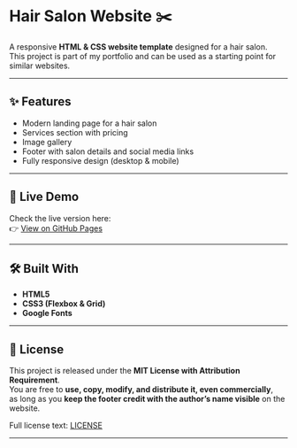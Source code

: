 # Hair Salon Website ✂️

A responsive **HTML & CSS website template** designed for a hair salon.  
This project is part of my portfolio and can be used as a starting point for similar websites.

---

## ✨ Features
- Modern landing page for a hair salon
- Services section with pricing
- Image gallery
- Footer with salon details and social media links
- Fully responsive design (desktop & mobile)

---

## 🚀 Live Demo
Check the live version here:  
👉 [View on GitHub Pages](https://pietechpl.github.io/hair-salon/)

---

## 🛠️ Built With
- **HTML5**
- **CSS3 (Flexbox & Grid)**
- **Google Fonts**

---

## 🔖 License
This project is released under the **MIT License with Attribution Requirement**.  
You are free to **use, copy, modify, and distribute it, even commercially**,  
as long as you **keep the footer credit with the author’s name visible** on the website.

Full license text: [LICENSE](./LICENSE)

---
